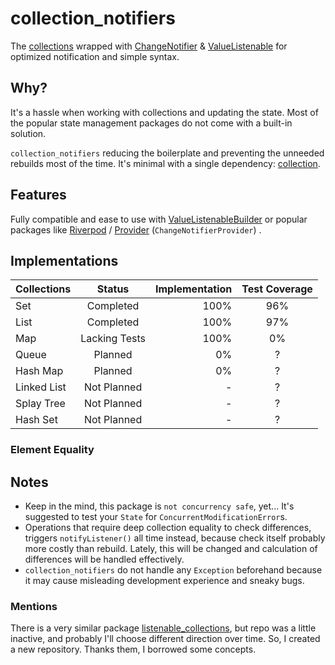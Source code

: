 # collection_notifiers

The [collections](https://api.dart.dev/stable/dart-collection/dart-collection-library.html) wrapped
with [ChangeNotifier](https://api.flutter.dev/flutter/foundation/ChangeNotifier-class.html)
& [ValueListenable](https://api.flutter.dev/flutter/foundation/ValueListenable-class.html) for optimized notification
and simple syntax.

## Why?

It's a hassle when working with collections and updating the state. Most of the popular state management packages do not
come with a built-in solution.

`collection_notifiers` reducing the boilerplate and preventing the unneeded rebuilds most of the time. It's minimal with
a single dependency: [collection](https://pub.dev/packages/collection).

## Features

Fully compatible and ease to use
with [ValueListenableBuilder](https://api.flutter.dev/flutter/widgets/ValueListenableBuilder-class.html) or popular
packages
like [Riverpod](https://pub.dev/documentation/flutter_riverpod/latest/flutter_riverpod/ChangeNotifierProvider-class.html)
/ [Provider](https://pub.dev/documentation/provider/latest/provider/ChangeNotifierProvider-class.html) (`ChangeNotifierProvider`)
.

## Implementations

| Collections |    Status     | Implementation | Test Coverage |
|-------------|:-------------:|---------------:|:-------------:|
| Set         |   Completed   |           100% |      96%      |  
| List        |   Completed   |           100% |      97%      |
| Map         | Lacking Tests |           100% |      0%       |
| Queue       |    Planned    |             0% |       ?       |
| Hash Map    |    Planned    |             0% |       ?       |
| Linked List |  Not Planned  |              - |       ?       |
| Splay Tree  |  Not Planned  |              - |       ?       |
| Hash Set    |  Not Planned  |              - |       ?       |

### Element Equality

## Notes

* Keep in the mind, this package is `not concurrency safe`, yet... It's suggested to test your `State`
  for `ConcurrentModificationError`s.
* Operations that require deep collection equality to check differences, triggers `notifyListener()` all time instead,
  because check itself probably more costly than rebuild. Lately, this will be changed and calculation of differences
  will be handled effectively.
* `collection_notifiers` do not handle any `Exception` beforehand because it may cause misleading development experience
  and sneaky bugs.

### Mentions

There is a very similar package [listenable_collections](https://github.com/escamoteur/listenable_collections), but repo
was a little inactive, and probably I'll choose different direction over time. So, I created a new repository. Thanks
them, I borrowed some concepts.
